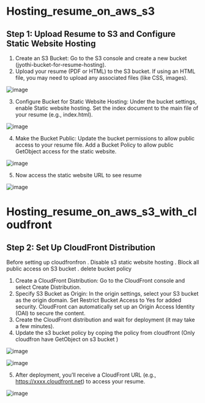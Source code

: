 # Hosting_resume_on_aws_s3 

## Step 1: Upload Resume to S3 and Configure Static Website Hosting

1. Create an S3 Bucket:
    Go to the S3 console and create a new bucket (jyothi-bucket-for-resume-hosting).
2. Upload your resume (PDF or HTML) to the S3 bucket.
   If using an HTML file, you may need to upload any associated files (like CSS, images).

![image](https://github.com/user-attachments/assets/d06505bd-7eba-4f6a-b7e5-ab09b804aabb)

3. Configure Bucket for Static Website Hosting:
     Under the bucket settings, enable Static website hosting.
     Set the index document to the main file of your resume (e.g., index.html).

![image](https://github.com/user-attachments/assets/4edfdd15-efe1-49d6-81c1-48f86fe23596)

4. Make the Bucket Public:
  Update the bucket permissions to allow public access to your resume file.
  Add a Bucket Policy to allow public GetObject access for the static website.

![image](https://github.com/user-attachments/assets/a582d8c9-7314-42c9-954f-c1c3e8aa214e)

5. Now access the static website URL to see resume

![image](https://github.com/user-attachments/assets/85595567-65d9-44f2-a7f2-db94bc8ff1ef)

# Hosting_resume_on_aws_s3_with_cloudfront
## Step 2: Set Up CloudFront Distribution
Before setting up cloudfronfron 
. Disable s3 static website hosting
. Block all public access on S3 bucket
. delete bucket policy

1. Create a CloudFront Distribution: Go to the CloudFront console and select Create Distribution.
2. Specify S3 Bucket as Origin:
    In the origin settings, select your S3 bucket as the origin domain.
    Set Restrict Bucket Access to Yes for added security.
    CloudFront can automatically set up an Origin Access Identity (OAI) to secure the content.
3. Create the CloudFront distribution and wait for deployment (it may take a few minutes).
4. Update the s3 bucket policy by coping the policy from cloudfront (Only cloudfron have GetObject on s3 bucket )

![image](https://github.com/user-attachments/assets/ff891c4e-3f64-4065-85f0-151c4fda7bf9)

![image](https://github.com/user-attachments/assets/70027b94-50bd-4e32-8368-0dbad39a5143)


5. After deployment, you’ll receive a CloudFront URL (e.g., https://xxxx.cloudfront.net) to access your resume.


![image](https://github.com/user-attachments/assets/871791e3-71ea-4bbe-be27-c1859a46ceaa)



